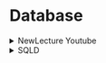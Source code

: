 # Database


<details>
  
  <summary>NewLecture Youtube</summary>
  
  - [34강 INNER JOIN](https://github.com/dbsghk208/Database/blob/main/NewLecture/34.%20INNER%20%EC%A1%B0%EC%9D%B8(JOIN).md) 
  - [35강 LEFT / RIGHT / FULL 아웃터 조인(OUTER JOIN)](https://github.com/dbsghk208/Database/blob/main/NewLecture/35.%20LEFT%2CRIGHT%2CFULL%20%EC%95%84%EC%9B%83%ED%84%B0%20%EC%A1%B0%EC%9D%B8(OUTER%20JOIN).md)
  - [36강 OUTER JOIN 이용한 게시글 목록 조회](https://github.com/dbsghk208/Database/blob/main/NewLecture/36.%20OUTER%20JOIN%20%EC%9D%B4%EC%9A%A9%ED%95%9C%20%EA%B2%8C%EC%8B%9C%EA%B8%80%20%EB%AA%A9%EB%A1%9D%20%EC%A1%B0%ED%9A%8C.md)
  
</details>  



<details>
  
  <summary>SQLD</summary>
  - [이론_과목1](https://github.com/dbsghk208/Database/blob/main/SQLD/%EC%9D%B4%EB%A1%A0_%EA%B3%BC%EB%AA%A91).md)
  - [이론_과목2](https://github.com/dbsghk208/Database/blob/main/SQLD/%EC%9D%B4%EB%A1%A0_%EA%B3%BC%EB%AA%A92).md)

  
</details>  
